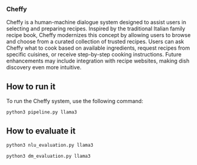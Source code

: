 ### Cheffy

Cheffy is a human-machine dialogue system designed to assist users in selecting and preparing recipes. Inspired by the traditional Italian family recipe book, Cheffy modernizes this concept by allowing users to browse and choose from a curated collection of trusted recipes. Users can ask Cheffy what to cook based on available ingredients, request recipes from specific cuisines, or receive step-by-step cooking instructions. Future enhancements may include integration with recipe websites, making dish discovery even more intuitive.


## How to run it

To run the Cheffy system, use the following command:

```bash
python3 pipeline.py llama3
```

## How to evaluate it 

```bash
python3 nlu_evaluation.py llama3
```

```bash
python3 dm_evaluation.py llama3
```
